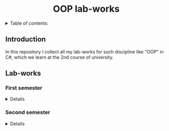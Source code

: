 <h1 align="center">OOP lab-works</h1>

<details>
  <summary>Table of contents:</summary>
  <ul>
    <li><a href="#introduction">Introduction</a></li>
    <li><a href="#labs">Lab-works</a></li>
      <details>
        <summary><a href="#firstSemester">First semester</a></summary>
        <ul>
          <li><a href="#firstSemester-firstLab">№1. Системы контроля версий</a></li>
          <li><a href="#firstSemester-secondLab">№2. Основы CLR и .NET. Типы. Массивы, кортежи и строки</a></li>
          <li><a href="#firstSemester-thirdLab">№3. Проектирование типов. Классы</a></li>
          <li><a href="#firstSemester-fourthLab">№4. Перегрузка операций, методы расширения и вложенные типы</a></li>
          <li><a href="#firstSemester-fifthLab">№5. Наследование, полиморфизм, абстрактные классы и интерфейсы</a></li>
          <li><a href="#firstSemester-sixthLab">№6. Структуры, перечисления, классы контейнеры и контроллеры</a></li>
          <li><a href="#firstSemester-seventhLab">№7. Обработка исключений</a></li>
          <li><a href="#firstSemester-eighthLab">№8. Обобщения</a></li>
          <li><a href="#firstSemester-ninthLab">№9. Делегаты, события и лямбда выражения</a></li>
          <li><a href="#firstSemester-tenthLab">№10. Коллекции</a></li>
          <li><a href="#firstSemester-eleventhLab">№11. LINQ to Object</a></li>
          <li><a href="#firstSemester-twelfthLab">№12. Сериализация</a></li>
        </ul>
      </details>
      <details>
        <summary><a href="#secondSemester">Second semester</a></summary>
        <ul>
          <li><a href="#secondSemester-firstLab">№1. Создание приложений на основе Windows Forms</a></li>
          <li><a href="#secondSemester-secondLab">№2. Windows Forms. Элементы управления</a></li>
          <li><a href="#secondSemester-thirdLab">№3. Регулярные выражения, атрибуты валидации, меню, панели инструментов, строки состояния</a></li>
          <li><a href="#secondSemester-fourthLab">№4-5. Создание WPF текстового редактора</a></li>
          <li><a href="#secondSemester-sixthLab">№6. Ресурсы, стили, триггеры, шаблоны</a></li>
          <li><a href="#secondSemester-seventhLab">№7. Создание WPF пользовательских ЭУ</a></li>
          <li><a href="#secondSemester-eighthLab">№8. Создание WPF приложения управления базой данных</a></li>
          <li><a href="#secondSemester-ninthLab">№9. Использование Entity Framework для доступа к данным</a></li>
          <li><a href="#secondSemester-eleventhLab">№11. Реализация  MVVM на  WPF</a></li>
          <li><a href="#secondSemester-twelfthLab">№12. Проектирование. Построение UML диаграмм</a></li>
        </ul>
      </details>
  </ul>
  <li><a href="#additional">Additional info</a></li>
</details>

<h2 id="introduction">Introduction</h2>

In this repository I collect all my lab-works for such discipline like "OOP" in C#, which we learn at the 2nd course of university.

<h2 id="labs">Lab-works</h2>

<h3 id="firstSemester">First semester</h3>

<details>
  <ul>
    <h5 id="firstSemester-firstLab">
    №1. Системы контроля версий:
    <a href="https://github.com/ZiF1R/OOP-labs-2021/blob/main/1%20semester/1%20%D0%BB%D1%80/1_git.pdf">Tasks</a> |
    <a href="https://github.com/ZiF1R/OOP-labs-2021/tree/main/1%20semester/1%20%D0%BB%D1%80">Solution</a>
    </h5>
    <h5 id="firstSemester-secondLab">
    №2. Основы CLR и .NET. Типы. Массивы, кортежи и строки:
    <a href="https://github.com/ZiF1R/OOP-labs-2021/blob/main/1%20semester/2%20%D0%BB%D1%80/2_.NET_basic_.pdf">Tasks</a> |
    <a href="https://github.com/ZiF1R/OOP-labs-2021/blob/main/1%20semester/2%20%D0%BB%D1%80/ConsoleApp1/Program.cs">Solution</a>
    </h5>
    <h5 id="firstSemester-thirdLab">
    №3. Проектирование типов. Классы:
    <a href="https://github.com/ZiF1R/OOP-labs-2021/blob/main/1%20semester/3%20%D0%BB%D1%80/3_%D0%9F%D1%80%D0%BE%D0%B5%D0%BA%D1%82%D0%B8%D1%80%D0%BE%D0%B2%D0%B0%D0%BD%D0%B8%D0%B5%20%D1%82%D0%B8%D0%BF%D0%BE%D0%B2_%D0%BA%D0%BB%D0%B0%D1%81%D1%81%D1%8B.pdf">Tasks</a> |
    <a href="https://github.com/ZiF1R/OOP-labs-2021/tree/main/1%20semester/3%20%D0%BB%D1%80/ConsoleApp2">Solution</a>
    </h5>
    <h5 id="firstSemester-fourthLab">
    №4. Перегрузка операций, методы расширения и вложенные типы:
    <a href="https://github.com/ZiF1R/OOP-labs-2021/blob/main/1%20semester/4%20%D0%BB%D1%80/4_%D0%9F%D0%B5%D1%80%D0%B5%D0%B3%D1%80%D1%83%D0%B7%D0%BA%D0%B0_%D0%BC%D0%B5%D1%82%D0%BE%D0%B4%D1%8B_%D1%80%D0%B0%D1%81%D1%88%D0%B8%D1%80%D0%B5%D0%BD%D0%B8%D1%8F.pdf">Tasks</a> |
    <a href="https://github.com/ZiF1R/OOP-labs-2021/tree/main/1%20semester/4%20%D0%BB%D1%80/ConsoleApp3">Solution</a>
    </h5>
    <h5 id="firstSemester-fifthLab">
    №5. Наследование, полиморфизм, абстрактные классы и интерфейсы:
    <a href="https://github.com/ZiF1R/OOP-labs-2021/blob/main/1%20semester/5-7%20%D0%BB%D1%80/5_%D0%9D%D0%B0%D1%81%D0%BB%D0%B5%D0%B4%D0%BE%D0%B2%D0%B0%D0%BD%D0%B8%D0%B5_%D0%BF%D0%BE%D0%BB%D0%B8%D0%BC%D0%BE%D1%80%D1%84%D0%B8%D0%B7%D0%BC_%D0%B0%D0%B1%D1%81%D1%82%D1%80%D0%B0%D0%BA%D1%82%D0%BD%D1%8B%D0%B5_%D0%B8%D0%BD%D1%82%D0%B5%D1%80%D1%84%D0%B5%D0%B9%D1%81%D1%8B.pdf">Tasks</a> |
    <a href="https://github.com/ZiF1R/OOP-labs-2021/tree/main/1%20semester/5-7%20%D0%BB%D1%80/ConsoleApp4">Solution</a>
    </h5>
    <h5 id="firstSemester-sixthLab">
    №6. Структуры, перечисления, классы контейнеры и контроллеры:
    <a href="https://github.com/ZiF1R/OOP-labs-2021/blob/main/1%20semester/5-7%20%D0%BB%D1%80/6_%D0%A1%D1%82%D1%80%D1%83%D0%BA%D1%82%D1%83%D1%80%D1%8B_%D0%BF%D0%B5%D1%80%D0%B5%D1%87%D0%B8%D1%81%D0%BB%D0%B5%D0%BD%D0%B8%D1%8F_%D0%BA%D0%BE%D0%BD%D1%82%D0%B5%D0%B9%D0%BD%D0%B5%D1%80%D1%8B_%D0%BA%D0%BE%D0%BD%D1%82%D1%80%D0%BE%D0%BB%D0%BB%D0%B5%D1%80%D1%8B.pdf">Tasks</a> |
    <a href="https://github.com/ZiF1R/OOP-labs-2021/tree/main/1%20semester/5-7%20%D0%BB%D1%80/ConsoleApp4">Solution</a>
    </h5>
    <h5 id="firstSemester-seventhLab">
    №7. Обработка исключений:
    <a href="https://github.com/ZiF1R/OOP-labs-2021/blob/main/1%20semester/5-7%20%D0%BB%D1%80/7_%D0%98%D1%81%D0%BA%D0%BB%D1%8E%D1%87%D0%B5%D0%BD%D0%B8%D1%8F.pdf">Tasks</a> |
    <a href="https://github.com/ZiF1R/OOP-labs-2021/tree/main/1%20semester/5-7%20%D0%BB%D1%80/ConsoleApp4">Solution</a>
    </h5>
    <h5 id="firstSemester-eighthLab">
    №8. Обобщения:
    <a href="https://github.com/ZiF1R/OOP-labs-2021/blob/main/1%20semester/8%20%D0%BB%D1%80/8_%D0%9E%D0%B1%D0%BE%D1%89%D0%B5%D0%BD%D0%B8%D1%8F.pdf">Tasks</a> |
    <a href="https://github.com/ZiF1R/OOP-labs-2021/tree/main/1%20semester/8%20%D0%BB%D1%80/ConsoleApp5">Solution</a>
    </h5>
    <h5 id="firstSemester-ninthLab">
    №9. Делегаты, события и лямбда выражения:
    <a href="https://github.com/ZiF1R/OOP-labs-2021/blob/main/1%20semester/9%20%D0%BB%D1%80/9_%D0%94%D0%B5%D0%BB%D0%B5%D0%B3%D0%B0%D1%82%D1%8B_%D1%81%D0%BE%D0%B1%D1%8B%D1%82%D0%B8%D1%8F_%D0%BB%D1%8F%D0%BC%D0%B1%D0%B4%D0%B0_%D0%B2%D1%8B%D1%80%D0%B0%D0%B6%D0%B5%D0%BD%D0%B8%D1%8F.pdf">Tasks</a> |
    <a href="https://github.com/ZiF1R/OOP-labs-2021/tree/main/1%20semester/9%20%D0%BB%D1%80/ConsoleApp6">Solution</a>
    </h5>
    <h5 id="firstSemester-tenthLab">
    №10. Коллекции:
    <a href="https://github.com/ZiF1R/OOP-labs-2021/blob/main/1%20semester/10%20%D0%BB%D1%80/10_%D0%9A%D0%BE%D0%BB%D0%BB%D0%B5%D0%BA%D1%86%D0%B8%D0%B8.pdf">Tasks</a> |
    <a href="https://github.com/ZiF1R/OOP-labs-2021/tree/main/1%20semester/10%20%D0%BB%D1%80/ConsoleApp7">Solution</a>
    </h5>
    <h5 id="firstSemester-eleventhLab">
    №11. LINQ to Object:
    <a href="https://github.com/ZiF1R/OOP-labs-2021/blob/main/1%20semester/11%20%D0%BB%D1%80/11_LINQ.pdf">Tasks</a> |
    <a href="https://github.com/ZiF1R/OOP-labs-2021/tree/main/1%20semester/11%20%D0%BB%D1%80/ConsoleApp8">Solution</a>
    </h5>
    <h5 id="firstSemester-twelfthLab">
    №12. Сериализация:
    <a href="https://github.com/ZiF1R/OOP-labs-2021/blob/main/1%20semester/12%20%D0%BB%D1%80/12_%D0%A1%D0%B5%D1%80%D0%B8%D0%B0%D0%BB%D0%B8%D0%B7%D0%B0%D1%86%D0%B8%D1%8F.pdf">Tasks</a> |
    <a href="https://github.com/ZiF1R/OOP-labs-2021/tree/main/1%20semester/12%20%D0%BB%D1%80/ConsoleApp9">Solution</a>
    </h5>
  </ul>
</details>

<h3 id="secondSemester">Second semester</h3>

<details>
    <ul>
    <h5 id="secondSemester-firstLab">
      №1. Системы контроля версий:
      <a href="https://github.com/ZiF1R/OOP-labs-2021/blob/main/2%20semester/1%20lw/1_WinForms.docx">Tasks</a> |
      <a href="https://github.com/ZiF1R/OOP-labs-2021/tree/main/2%20semester/1%20lw">Solution</a>
    </h5>
    <h5 id="secondSemester-secondLab">
      №2. Windows Forms. Элементы управления:
      <a href="https://github.com/ZiF1R/OOP-labs-2021/blob/main/2%20semester/2-3%20lw/2_WinForms_%D1%8D%D0%BB%D0%B5%D0%BC%D0%B5%D0%BD%D1%82%D1%8B_%D1%83%D0%BF%D1%80%D0%B0%D0%B2%D0%BB%D0%B5%D0%BD%D0%B8%D1%8F.docx">Tasks</a> |
      <a href="https://github.com/ZiF1R/OOP-labs-2021/tree/main/2%20semester/2-3%20lw">Solution</a>
    </h5>
    <h5 id="secondSemester-thirdLab">
      №3. Регулярные выражения, атрибуты валидации, меню, панели инструментов, строки состояния:
      <a href="https://github.com/ZiF1R/OOP-labs-2021/blob/main/2%20semester/2-3%20lw/3_Regex_menu.docx">Tasks</a> |
      <a href="https://github.com/ZiF1R/OOP-labs-2021/tree/main/2%20semester/2-3%20lw">Solution</a>
    </h5>
    <h5 id="secondSemester-fourthLab">
      №4-5. Создание WPF текстового редактора:
      <a href="https://github.com/ZiF1R/OOP-labs-2021/blob/main/2%20semester/4-6%20lw/4_5_WPF_%D1%80%D0%B5%D0%B4%D0%B0%D0%BA%D1%82%D0%BE%D1%80.docx">Tasks</a> |
      <a href="https://github.com/ZiF1R/OOP-labs-2021/tree/main/2%20semester/4-6%20lw">Solution</a>
    </h5>
    <h5 id="secondSemester-sixthLab">
      №6. Ресурсы, стили, триггеры, шаблоны:
      <a href="https://github.com/ZiF1R/OOP-labs-2021/blob/main/2%20semester/4-6%20lw/6_WPF_%D1%80%D0%B5%D1%81%D1%83%D1%80%D1%81%D1%8B_%D1%81%D1%82%D0%B8%D0%BB%D0%B8_%D1%82%D1%80%D0%B8%D0%B3%D0%B3%D0%B5%D1%80%D1%8B.docx">Tasks</a> |
      <a href="https://github.com/ZiF1R/OOP-labs-2021/tree/main/2%20semester/4-6%20lw">Solution</a>
    </h5>
  </ul>
</details>
